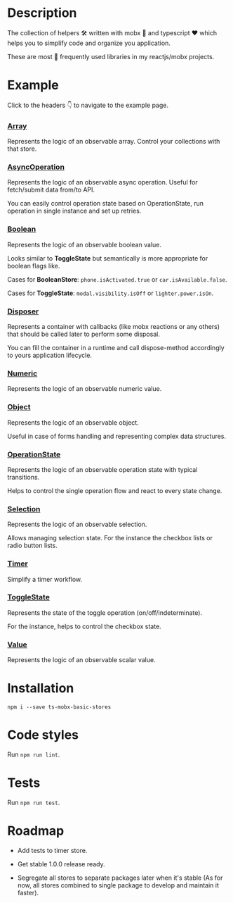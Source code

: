 # Description

The collection of helpers :hammer_and_wrench: written with mobx :muscle: and typescript :heart: which helps you to simplify code and organize you application.

These are most :blue_heart: frequently used libraries in my reactjs/mobx projects. 

# Example 

Click to the headers :point_down: to navigate to the example page. 

### [Array](https://codesandbox.io/s/observable-array-store-johng)

Represents the logic of an observable array. Control your collections with that store.

### [AsyncOperation](https://codesandbox.io/s/async-operation-store-okwh7)

Represents the logic of an observable async operation. Useful for fetch/submit data from/to API.

You can easily control operation state based on OperationState, run operation in single instance and set up retries.

### [Boolean](https://codesandbox.io/s/observable-boolean-store-5pscq)

Represents the logic of an observable boolean value. 

Looks similar to **ToggleState** but semantically is more appropriate for boolean flags like.

Cases for **BooleanStore**: `phone.isActivated.true` or `car.isAvailable.false`.

Cases for **ToggleState**: `modal.visibility.isOff` or `lighter.power.isOn`. 

### [Disposer](https://codesandbox.io/s/disposer-disposable-container-gks80)

Represents a container with callbacks (like mobx reactions or any others) that should be called later to perform some disposal.

You can fill the container in a runtime and call dispose-method accordingly to yours application lifecycle.

### [Numeric](https://codesandbox.io/s/observable-numeric-store-6clbc)

Represents the logic of an observable numeric value.

### [Object](https://codesandbox.io/s/observable-object-store-zrkf2)

Represents the logic of an observable object.

Useful in case of forms handling and representing complex data structures.

### [OperationState](https://codesandbox.io/s/observable-operation-state-store-cpeuu)

Represents the logic of an observable operation state with typical transitions. 

Helps to control the single operation flow and react to every state change.

### [Selection](https://codesandbox.io/s/observable-selection-store-gp2yh)

Represents the logic of an observable selection.

Allows managing selection state. For the instance the checkbox lists or radio button lists.

### [Timer](https://codesandbox.io/s/observable-timer-store-3b9jx)

Simplify a timer workflow.

### [ToggleState](https://codesandbox.io/s/observable-toggle-state-png6g)

Represents the state of the toggle operation (on/off/indeterminate). 

For the instance, helps to control the checkbox state.

### [Value](https://codesandbox.io/s/observable-value-z6yxw)

Represents the logic of an observable scalar value.

# Installation

`npm i --save ts-mobx-basic-stores`

# Code styles

Run `npm run lint`.

# Tests

Run `npm run test`.

# Roadmap

- Add tests to timer store.

- Get stable 1.0.0 release ready.

- Segregate all stores to separate packages later when it's stable (As for now, all stores combined to single package to develop and maintain it faster).